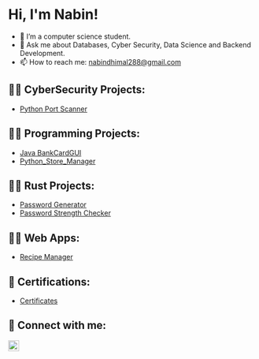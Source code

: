 <h1>Hi, I'm Nabin! </h1>


- 🌱 I’m a computer science student.
- 💬 Ask me about Databases, Cyber Security, Data Science and Backend Development.
- 📫 How to reach me: nabindhimal288@gmail.com

<h2>👨‍💻 CyberSecurity Projects:</h2>


  <!--- [Active Directory Home Lab](https://github.com/)-->
  - [Python Port Scanner](https://github.com/nabindhimal/PortScanner)


<h2>🧑‍💻 Programming Projects:</h2>

- [Java BankCardGUI](https://github.com/nabindhimal/JavaBankCard)
- [Python_Store_Manager](https://github.com/nabindhimal/Python_STore_Manager)

<!--- [PyGames Project](https://github.com/nabindhimal/PyGames)-->
<h2>🧑‍💻 Rust Projects:</h2>

- [Password Generator](https://github.com/nabindhimal/Rust-Password-Generator.git)
- [Password Strength Checker ](https://github.com/nabindhimal/Password-Strength-Checker)


<h2>🧑‍💻 Web Apps:</h2>

- [Recipe Manager](https://github.com/nabindhimal/Recipe-Manager.git)




<h2> 📖 Certifications:</h2>

- [Certificates](https://github.com/certificates)


<h2> 🤳 Connect with me:</h2>


<!--[<img align="left" alt="NabinDhimal | LinkedIn" width="22px" src="https://raw.githubusercontent.com/rahuldkjain/github-profile-readme-generator/master/src/images/icons/Social/linked-in-alt.svg" />][linkedin]-->
<!--[<img align="left" alt="NabinDhimal | Instagram" width="22px" src="https://cdn.jsdelivr.net/npm/simple-icons@v3/icons/instagram.svg" />][instagram]-->
[<img align="left" alt="NabinDhimal | LinkedIn" width="22px" src="https://raw.githubusercontent.com/rahuldkjain/github-profile-readme-generator/master/src/images/icons/Social/linked-in-alt.svg" />](https://www.linkedin.com/in/nabin-dhimal-7979b3287/)


<!--[instagram]: https://www.instagram.com-->
<!--[linkedin]: [https://linkedin.com/in/](https://www.linkedin.com/in/nabin-dhimal-7979b3287/)](https://www.linkedin.com/in/nabin-dhimal-7979b3287/)-->

<!--
**nabindhimal/nabindhimal** is a ✨ _special_ ✨ repository because its `README.md` (this file) appears on your GitHub profile.

Here are some ideas to get you started:

- 🔭 I’m currently working on ...
- 🌱 I’m currently learning ...
- 👯 I’m looking to collaborate on ...
- 🤔 I’m looking for help with ...
- 💬 Ask me about ...
- 📫 How to reach me: ...
- 😄 Pronouns: ...
- ⚡ Fun fact: ...
-->
